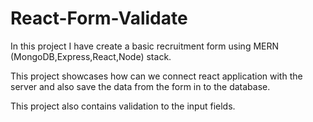 # React-Form-Validate

In this project I have create a basic recruitment form using MERN (MongoDB,Express,React,Node) stack.

This project showcases how can we connect react application with the server and also save the data from the form in to the database. 

This project also contains validation to the input fields.
